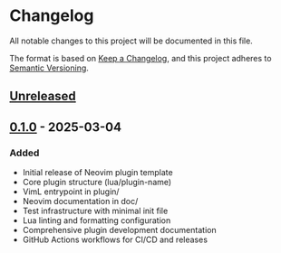 # Changelog

All notable changes to this project will be documented in this file.

The format is based on [Keep a Changelog](https://keepachangelog.com/en/1.0.0/),
and this project adheres to [Semantic Versioning](https://semver.org/spec/v2.0.0.html).

## [Unreleased]

## [0.1.0] - 2025-03-04

### Added
- Initial release of Neovim plugin template
- Core plugin structure (lua/plugin-name)
- VimL entrypoint in plugin/
- Neovim documentation in doc/
- Test infrastructure with minimal init file
- Lua linting and formatting configuration
- Comprehensive plugin development documentation
- GitHub Actions workflows for CI/CD and releases

[Unreleased]: https://github.com/USERNAME/plugin-name/compare/v0.1.0...HEAD
[0.1.0]: https://github.com/USERNAME/plugin-name/releases/tag/v0.1.0
